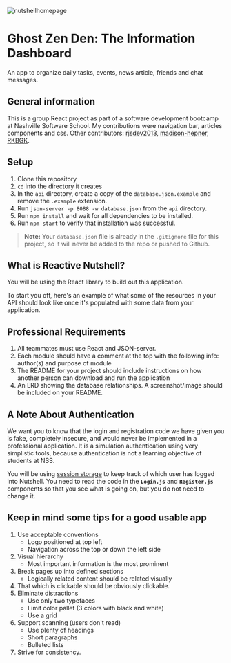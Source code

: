 ![nutshellhomepage](https://user-images.githubusercontent.com/91277363/182033710-e9dae876-aa6f-4b08-9fc9-00b912cfcb1d.png)

# Ghost Zen Den: The Information Dashboard
An app to organize daily tasks, events, news article, friends and chat messages.

## General information
This is a group React project as part of a software development bootcamp at Nashville Software School. My contributions were navigation bar, articles components and css. Other contributors: [rjsdev2013](https://github.com/rjsdev2013), [madison-hepner](https://github.com/madison-hepner), [RKBGK](https://github.com/RKBGK).

## Setup 

1. Clone this repository
1. `cd` into the directory it creates
1. In the `api` directory, create a copy of the `database.json.example` and remove the `.example` extension.
1. Run `json-server -p 8088 -w database.json` from the `api` directory.
1. Run `npm install` and wait for all dependencies to be installed.
1. Run `npm start` to verify that installation was successful.

> **Note:** Your `database.json` file is already in the `.gitignore` file for this project, so it will never be added to the repo or pushed to Github.

## What is Reactive Nutshell?



You will be using the React library to build out this application.

To start you off, here's an example of what some of the resources in your API should look like once it's populated with some data from your application.


## Professional Requirements

1. All teammates must use React and JSON-server. 
1. Each module should have a comment at the top with the following info: author(s) and purpose of module
1. The README for your project should include instructions on how another person can download and run the application
1. An ERD showing the database relationships. A screenshot/image should be included on your README.

## A Note About Authentication

We want you to know that the login and registration code we have given you is fake, completely insecure, and would never be implemented in a professional application. It is a simulation authentication using very simplistic tools, because authentication is not a learning objective of students at NSS.

You will be using [session storage](https://javascript.info/localstorage#sessionstorage) to keep track of which user has logged into Nutshell. You need to read the code in the **`Login.js`** and **`Register.js`** components so that you see what is going on, but you do not need to change it.

## Keep in mind some tips for a good usable app
1. Use acceptable conventions
   * Logo positioned at top left
   * Navigation across the top or down the left side
2. Visual hierarchy
   * Most important information is the most prominent
3. Break pages up into defined sections
   * Logically related content should be related visually
4. That which is clickable should be obviously clickable.
5. Eliminate distractions
   * Use only two typefaces
   * Limit color pallet (3 colors with black and white)
   * Use a grid
6. Support scanning (users don't read)
   * Use plenty of headings
   * Short paragraphs
   * Bulleted lists
7. Strive for consistency.
